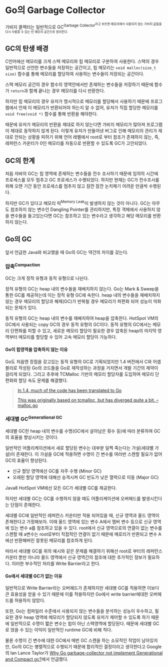 # Go의 Garbage Collector

가비지 콜렉터는 일반적으로 GC<sup>Garbage Collector<sup>라고 부르면 메모리에서 사용되지 않는 가비지 값들을 다시 사용할 수 있는 빈 메모리 공간으로 정리한다.

## GC의 탄생 배경

C언어에선 메모리를 크게 스택 메모리와 힙 메모리로 구분하여 사용한다. 스택의 경우 일반적으로 선언한 변수들을 저장하는 공간이고, 힙 메모리는 `void malloc(size_t size)` 함수를 통해 메모리를 할당하여 사용하는 변수들이 저장되는 공간이다.

스택 메모리 공간의 경우 함수의 영역안에서만 존재하는 변수들을 저장하기 때문에 함수가 `return`과 함께 끝나는 경우 메모리를 다시 반환한다.

하지만 힙 메모리의 경우 유저가 명시적으로 메모리를 할당해서 사용하기 때문에 프로그램에서 언제 이 메모리가 반환되어야 하는지 알 수 없어, 유저가 직접 할당한 메모리를 `void free(void *)` 함수를 통해 반환을 해야한다.

때문에 유저가 메모리의 반환을 제대로 하지 않는다면 가비지 메모리가 많아져 프로그램이 제대로 동작하지 않게 된다. 이렇게 유저가 만들어낸 버그로 인해 메모리의 관리가 제대로 안되는 상황을 피하기 위해 언어 레벨에서 root로 부터 참조가 존재하지 않는, 즉, 레퍼런스 카운터가 0인 메모리를 자동으로 반환할 수 있도록 GC가 고안되었다.

## GC의 한계

처음 자바의 GC는 힙 영역에 존재하는 변수들을 전수 조사하기 때문에 임의의 시간에 프로세스를 모두 멈추고 GC 프로세스가 수행되었다. 하지만 현재는 GC가 전수조사를 위해 오랜 기간 동안 프로세스를 멈추지 않고 잠깐 잠깐 눈치채기 어려운 만큼씩 수행된다.

하지만 GC가 있다고 메모리 릭<sup>Memory Leak</sup>이 발생하지 않는 것이 아니다. GC는 아무도 참조하지 않는 변수인 Dangling Pointer를 관리하지만, 특정 객체에서 사용하지 않을 변수들을 들고있는다면 GC는 참조하고 있는 변수라고 생각하고 해당 메모리를 반환하지 않는다.

## Go의 GC

앞서 언급한 Java와 비교했을 때 Go의 GC는 약간의 차이를 갖는다.

### 압축<sup>Compaction</sup>

GC는 크게 정적 유형과 동적 유형으로 나뉜다.

정적 유형의 GC는 heap 내의 변수들을 재배치하지 않는다. Go는 Mark & Sweep을 통한 GC를 제공하는데 이는 정적 유형 GC에 속한다. heap 내의 변수들을 재배치하지 않는 경우 메모리의 할당과 해제(GC)가 반복될 경우 메모리가 파편화 되어 성능이 악화되는 문제가 있다.

동적 유형의 GC는 heap 내의 변수를 재배치하여 heap을 압축한다. HotSpot VM의 GC에서 사용되는 copy GC의 경우 동적 유형의 GC이다. 동적 유형의 GC에서는 메모리 단편화를 피할 수 있고, 새로운 메모리 할당이 필요한 경우 압축된 heap의 마지막 영역부터 메모리를 할당할 수 있어 고속 메모리 할당이 가능하다.

#### Go이 힙영역을 압축하지 않는 이유

Go도 처음엔 장점을 갖고있는 동적 유형의 GC로 기획되었지만 1.4 버전에서 C와 어셈블리로 작성된 Go의 코드들을 Go로 재작성하는 과정을 거치면서 개발 기간의 제약이 걸리게 되었다. 그리고 추후에 TCMalloc 기반의 메모리 할당자를 도입하여 메모리 단편화와 할당 속도 문제를 해결했다.

> [In 1.4, much of the code has been translated to Go ](https://Go.org/doc/go1.4#runtime)
>
> [This was originally based on tcmalloc, but has diverged quite a bit. – malloc.go](http://goog-perftools.sourceforge.net/doc/tcmalloc.html)

### 세대별 GC<sup>Generational GC</sup>

세대별 GC란 heap 내의 변수를 수명(GC에서 살아남은 횟수 등)에 따라 분류하여 GC의 효율을 향상시키는 것이다.

일반적인 어플리케이션에서 새로 할당된 변수는 대부분 일찍 죽는다는 가설(세대별 가설)이 존재한다. 이 가설을 GC에 적용하면 수명이 긴 변수를 여러번 스캔할 필요가 없어 GC의 효율이 향상된다.

- 신규 할당 영역에선 GC를 자주 수행 (Minor GC)
- 오래된 할당 영역에 대해선 승격시켜 GC 빈도가 낮은 열력으로 이동 (Major GC)

Java8 HotSpot VM에선 모든 GC가 세대별 GC를 제공한다.

하지만 세대별 GC는 GC를 수행하지 않을 때도 어플리케이션에 오버헤드를 발생시킨다는 단점이 존재한다.

세대별 GC에 일반적인 레퍼런스 카운터만 적용 되어있을 때, 신규 영역과 올드 영역이 존재한다고 가정해보자. 이때 올드 영역에 있는 변수 A에서 멤버 변수 등으로 신규 영역에 있는 변수 a를 참조하고 있을 수 있다. root에서 신규 영역으로의 연결이 없는 변수를 스캔할 때 a변수는 root로부터 직접적인 연결이 없기 때문에 메로리가 반환되고 변수 A에선 반환해버린 잘못된 메모리를 참조하게 된다.

따라서 세대별 GC를 위의 예시와 같은 문제를 해결하기 위해선 root로 부터의 레퍼런스 카운터 뿐만 아니라 올드 영역에서 신규 영역간의 참조에 대한 추가적인 정보가 필요하다. 이러한 부수적인 처리를 Write Barrier라고 한다.

#### Go에서 세대별 GC가 없는 이유

일반적으로 Write Barrier라는 오버헤드가 존재하지만 세대병 GC를 적용하면 이보다 큰 효용성을 얻을 수 있기 때문에 이를 적용하지만 Go에서 write barrier에대한 오버헤드를 허용하지 않았다.

또한, Go는 컴파일러 수준에서 사용되지 않는 변수들을 분석하는 성능이 우수하고, 필요한 경우 heap 영역에 메모리가 할당되지 않도록 유저가 제어할 수 있도록 하기 때문에 일반적으로 수명이 짧은 변수는 힙이 아닌 스택영역에 할당된다. 때문에 세대별 GC로 얹을 수 있는 이익이 일반적인 runtime GC에 비해 적다.

물론 수명이 긴 변수에 대한 GC에서 매번 GC 스캔을 하는 소모적인 작업이 남아있지만, Go의 GC는 병렬적으로 수행되기 때문에 합리적인 결정이라고 생각한다고 Google의 lan Lance Taylor가 [Why Go garbage-collector not implement Generational and Compact gc?](https://groups.google.com/forum/#!topic/Go-nuts/KJiyv2mV2pU)에서 언급했다.